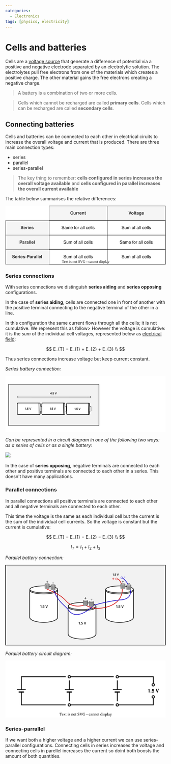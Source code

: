 ```yaml
---
categories:
  - Electronics
tags: [physics, electricity]
---
```


# Cells and batteries

Cells are a
[voltage source](Voltage.md) that
generate a difference of potential via a positive and negative electrode
separated by an electrolytic solution. The electrolytes pull free electrons from
one of the materials which creates a positive charge. The other material gains
the free electrons creating a negative charge.

> A battery is a combination of two or more cells.

> Cells which cannot be recharged are called **primary cells**. Cells which can
> be recharged are called **secondary cells**.

## Connecting batteries

Cells and batteries can be connected to each other in electrical ciruits to
increase the overall voltage and current that is produced. There are three main
connection types:

- series
- parallel
- series-parallel

> The key thing to remember: **cells configured in series increases the overall
> voltage available** and **cells configured in parallel increases the overall
> current available**

The table below summarises the relative differences:

![](/img/cell-comparison.svg)

### Series connections

With series connections we distinguish **series aiding** and **series opposing**
configurations.

In the case of **series aiding**, cells are connected one in front of another
with the positive terminal connecting to the negative terminal of the other in a
line.

In this configuration the same current flows through all the cells; it is not
cumulative. We represent this as follow> However the voltage is cumulative: it
is the _sum_ of the individual cell voltages, represented below as
[electrical field](Voltage.md#distinguishing-voltage-from-electric-field):

$$
E_{T} = E_{1} + E_{2} + E_{3} \\
$$

Thus series connections increase voltage but keep current constant.

_Series battery connection:_

![](/img/series-battery-diagram.svg)

_Can be represented in a circuit diagram in one of the following two ways: as a
series of cells or as a single battery:_

![](/img/series-battcircuit.svg)

In the case of **series opposing**, negative terminals are connected to each
other and positive terminals are connected to each other in a series. This
doesn't have many applications.

### Parallel connections

In parallel connections all positive terminals are connected to each other and
all negative terminals are connected to each other.

This time the voltage is the same as each individual cell but the current is the
sum of the individual cell currents. So the voltage is constant but the current
is cumulative:

$$
E_{T} = E_{1} = E_{2} = E_{3} \\
$$

$$
I_{T} = I_{1} + I_{2} + I_{3}
$$

_Parallel battery connection:_

![](/img/parallel-battery-diagram.svg)

_Parallel battery circuit diagram:_

![](/img/circ-batt-final.svg)

### Series-parrallel

If we want both a higher voltage and a higher current we can use series-parallel
configurations. Connecting cells in series increases the voltage and connecting
cells in parellel increases the current so doint both boosts the amount of both
quantities.
